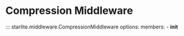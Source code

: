 # Compression Middleware

::: starlite.middleware.CompressionMiddleware
    options:
        members:
            - __init__
